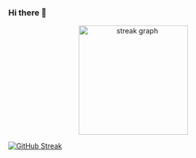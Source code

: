 ### Hi there 👋

<!--
**Adjanour/Adjanour** is a ✨ _special_ ✨ repository because its `README.md` (this file) appears on your GitHub profile.

Here are some ideas to get you started:

- 🔭 I’m currently working on ...
- 🌱 I’m currently learning ...
- 👯 I’m looking to collaborate on ...
- 🤔 I’m looking for help with ...
- 💬 Ask me about ...
- 📫 How to reach me: ...
- 😄 Pronouns: ...
- ⚡ Fun fact: ...
-->

<div align="center">
  <img src="https://streak-stats.demolab.com?user=Adjanour&theme=dark" height="220" alt="streak graph"  />
</div>

[![GitHub Streak](https://streak-stats.demolab.com/?user=Adjanour)](https://git.io/streak-stats)
